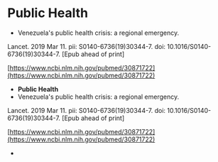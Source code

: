 # Public Health

* Venezuela's public health crisis: a regional emergency.

Lancet. 2019 Mar 11. pii: S0140-6736\(19\)30344-7. doi: 10.1016/S0140-6736\(19\)30344-7. \[Epub ahead of print\]

[https://www.ncbi.nlm.nih.gov/pubmed/30871722](https://www.ncbi.nlm.nih.gov/pubmed/30871722)

* **Public Health**
* Venezuela's public health crisis: a regional emergency.

Lancet. 2019 Mar 11. pii: S0140-6736\(19\)30344-7. doi: 10.1016/S0140-6736\(19\)30344-7. \[Epub ahead of print\]

[https://www.ncbi.nlm.nih.gov/pubmed/30871722](https://www.ncbi.nlm.nih.gov/pubmed/30871722)

* 
